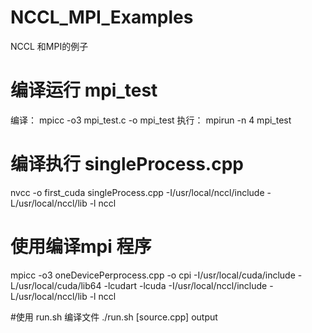 # NCCL_MPI_Examples
NCCL 和MPI的例子
# 编译运行 mpi_test
编译：
mpicc -o3 mpi_test.c -o mpi_test
执行：
mpirun -n 4 mpi_test


# 编译执行 singleProcess.cpp
nvcc -o first_cuda singleProcess.cpp  -I/usr/local/nccl/include -L/usr/local/nccl/lib -l nccl


# 使用编译mpi 程序
mpicc -o3 oneDevicePerprocess.cpp -o cpi -I/usr/local/cuda/include -L/usr/local/cuda/lib64 -lcudart -lcuda  -I/usr/local/nccl/include -L/usr/local/nccl/lib -l nccl


#使用 run.sh 编译文件
./run.sh [source.cpp]  output
